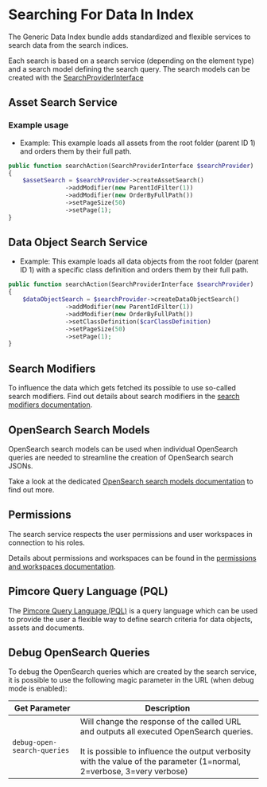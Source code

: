 # Searching For Data In Index

The Generic Data Index bundle adds standardized and flexible services to search data from the search indices.

Each search is based on a search service (depending on the element type) and a search model defining the search query. The search models can be created with the [SearchProviderInterface](https://github.com/pimcore/generic-data-index-bundle/blob/1.x/src/Service/Search/SearchService/SearchProviderInterface.php)


## Asset Search Service

### Example usage

- Example: This example loads all assets from the root folder (parent ID 1) and orders them by their full path.
```php
public function searchAction(SearchProviderInterface $searchProvider)
{
    $assetSearch = $searchProvider->createAssetSearch()
                ->addModifier(new ParentIdFilter(1))
                ->addModifier(new OrderByFullPath())
                ->setPageSize(50)
                ->setPage(1);
}
```

## Data Object Search Service

- Example: This example loads all data objects from the root folder (parent ID 1) with a specific class definition and orders them by their full path.
```php
public function searchAction(SearchProviderInterface $searchProvider)
{
    $dataObjectSearch = $searchProvider->createDataObjectSearch()
                ->addModifier(new ParentIdFilter(1))
                ->addModifier(new OrderByFullPath())
                ->setClassDefinition($carClassDefinition)
                ->setPageSize(50)
                ->setPage(1);
}
```

## Search Modifiers

To influence the data which gets fetched its possible to use so-called search modifiers.
Find out details about search modifiers in the [search modifiers documentation](05_Search_Modifiers/README.md).

## OpenSearch Search Models
OpenSearch search models can be used when individual OpenSearch queries are needed to streamline the creation of OpenSearch search JSONs.

Take a look at the dedicated [OpenSearch search models documentation](06_OpenSearch_Search_Models/README.md) to find out more.

## Permissions
The search service respects the user permissions and user workspaces in connection to his roles.

Details about permissions and workspaces can be found in the [permissions and workspaces documentation](08_Permissions_Workspaces/README.md).

## Pimcore Query Language (PQL)
The [Pimcore Query Language (PQL)](./09_Pimcore_Query_Language/README.md) is a query language which can be used to provide the user a flexible way to define search criteria for data objects, assets and documents.


## Debug OpenSearch Queries
To debug the OpenSearch queries which are created by the search service, it is possible to use the following magic parameter in the URL (when debug mode is enabled):

| Get Parameter             | Description                                                                                                                                                                                                    |
|---------------------------|----------------------------------------------------------------------------------------------------------------------------------------------------------------------------------------------------------------|
| `debug-open-search-queries` | Will change the response of the called URL and outputs all executed OpenSearch queries. <br/><br/>It is possible to influence the output verbosity with the value of the parameter (1=normal, 2=verbose, 3=very verbose) |